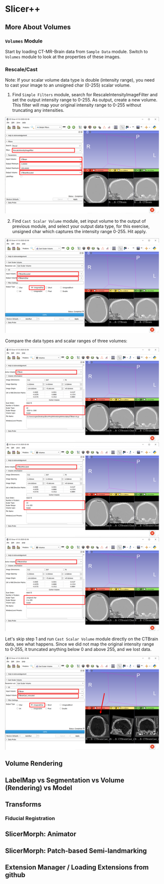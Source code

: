 # Slicer++
## More About Volumes
### ``Volumes`` Module
Start by loading CT-MR-Brain data from ``Sample Data`` module.
Switch to ``Volumes`` module to look at the properties of these images.


### Rescale/Cast
Note: If your scalar volume data type is double (intensity range), you need to cast your image to an unsigned char (0-255) scalar volume. 
1. Find ``Simple Filters`` module, search for RescaleIntensityImageFilter and set the output intensity range to 0-255.
As output, create a new volume. This filter will map your original intensity range to 0-255 without truncating any intensities. 

<img src="./images/ScalarVolumeCasting.PNG">

2. Find ``Cast Scalar Volume`` module, set input volume to the output of previous module, and select your output data type, for this exercise, unsigned char which captures the intensity range 0-255. Hit apply.

<img src="./images/ScalarVolumeCasting2.PNG">

Compare the data types and scalar ranges of three volumes:

<img src="./images/ScalarVolumeCasting3.PNG">
<img src="./images/ScalarVolumeCasting4.PNG">
<img src="./images/ScalarVolumeCasting5.PNG">


Let's skip step 1 and run ``Cast Scalar Volume`` module directly on the CTBrain data, see what happens. Since we did not map the original intensity range to 0-255, it truncated anything below 0 and above 255, and we lost data.

<img src="./images/ScalarVolumeCasting6.PNG">

## Volume Rendering
## LabelMap vs Segmentation vs Volume (Rendering) vs Model
## Transforms
### Fiducial Registration

## SlicerMorph: Animator
## SlicerMorph: Patch-based Semi-landmarking
## Extension Manager / Loading Extensions from github
